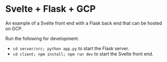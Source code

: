 # Svelte + Flask + GCP

An example of a Svelte front end with a Flask back end that can be hosted on GCP.

Run the following for development:

- `cd server/src; python app.py` to start the Flask server.
- `cd client; npm install; npm run dev` to start the Svelte front end.

